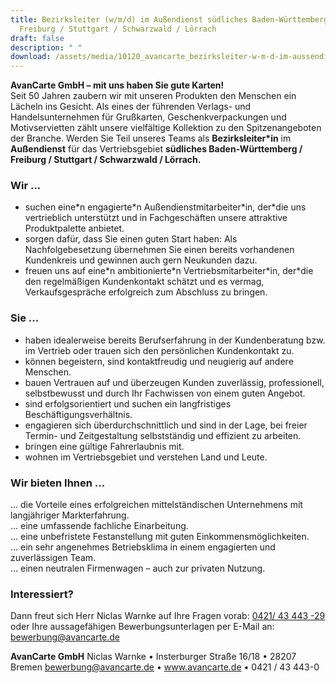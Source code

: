 ```yaml
---
title: Bezirksleiter (w/m/d) im Außendienst südliches Baden-Württemberg /
  Freiburg / Stuttgart / Schwarzwald / Lörrach
draft: false
description: " "
download: /assets/media/10120_avancarte_bezirksleiter-w-m-d-im-aussendienst_suedliches-baden-wuerttemberg-freiburg-stuttgart-schwarzwald-loerrach.pdf
---
```

**AvanCarte GmbH  – mit uns haben Sie gute Karten!**\
Seit 50 Jahren zaubern wir mit unseren Produkten den Menschen ein Lächeln ins Gesicht. Als eines der führenden Verlags- und Handelsunternehmen für Grußkarten, Geschenkverpackungen und Motivservietten zählt unsere vielfältige Kollektion zu den Spitzenangeboten der Branche. Werden Sie Teil unseres Teams als **Bezirksleiter*in** im **Außendienst** für das Vertriebsgebiet **südliches Baden-Württemberg / Freiburg / Stuttgart / Schwarzwald / Lörrach.**

### Wir ...

* suchen eine\*n engagierte\*n Außendienstmitarbeiter\*in, der\*die uns vertrieblich unterstützt und in Fachgeschäften unsere attraktive Produktpalette anbietet.
* sorgen dafür, dass Sie einen guten Start haben: Als Nachfolgebesetzung übernehmen Sie einen bereits vorhandenen Kundenkreis und gewinnen auch gern Neukunden dazu. 
* freuen uns auf eine\*n ambitionierte\*n Vertriebsmitarbeiter\*in, der\*die den regelmäßigen Kundenkontakt schätzt und es vermag, Verkaufsgespräche erfolgreich zum Abschluss zu bringen.

### Sie ...

* haben idealerweise bereits Berufserfahrung in der Kundenberatung bzw. im Vertrieb oder trauen sich den persönlichen Kundenkontakt zu.
* können begeistern, sind kontaktfreudig und neugierig auf andere Menschen.
* bauen Vertrauen auf und überzeugen Kunden zuverlässig, professionell, selbstbewusst und durch Ihr Fachwissen von einem guten Angebot.
* sind erfolgsorientiert und suchen ein langfristiges Beschäftigungsverhältnis.
* engagieren sich überdurchschnittlich und sind in der Lage, bei freier Termin- und Zeitgestaltung selbstständig und effizient zu arbeiten.
* bringen eine gültige Fahrerlaubnis mit.
* wohnen im Vertriebsgebiet und verstehen Land und Leute.

### Wir bieten Ihnen ...

... die Vorteile eines erfolgreichen mittelständischen Unternehmens mit langjähriger Markterfahrung.\
... eine umfassende fachliche Einarbeitung.\
... eine unbefristete Festanstellung mit guten Einkommensmöglichkeiten.\
... ein sehr angenehmes Betriebsklima in einem engagierten und zuverlässigen Team.\
... einen neutralen Firmenwagen – auch zur privaten Nutzung.

### Interessiert?

Dann freut sich Herr Niclas Warnke auf Ihre Fragen vorab: [0421/ 43 443 -29](tel:04214344329)\
oder Ihre aussagefähigen Bewerbungsunterlagen per E-Mail an: [bewerbung@avancarte.de](<mailto: bewerbung@avancarte.de>)

**AvanCarte GmbH**
Niclas Warnke • Insterburger Straße 16/18 • 28207 Bremen
[bewerbung@avancarte.de](<mailto: bewerbung@avancarte.de>) • www.avancarte.de • 0421 / 43 443-0